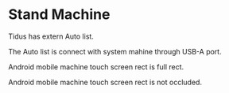 # Stand Machine

Tidus has extern Auto list.

The Auto list is connect with system mahine through USB-A port.

Android mobile machine touch screen rect is full rect.

Android mobile machine touch screen rect is not occluded.